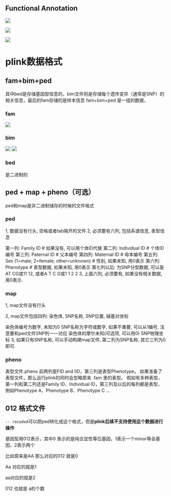

## Functional Annotation 

![](https://tf-picture-bed-1259792641.cos.ap-beijing.myqcloud.com/blog/2021-11-10-083439.png)

![](https://tf-picture-bed-1259792641.cos.ap-beijing.myqcloud.com/blog/2021-11-10-083711.png)

![](https://tf-picture-bed-1259792641.cos.ap-beijing.myqcloud.com/blog/2021-11-10-084334.png)



# plink数据格式

## fam+bim+ped
其中bed是存储基因型信息的，bim文件则是存储每个遗传变异（通常是SNP）的相关信息，最后的fam存储的是样本信息
fam+bim+ped 是一组的数据，
### fam
![](https://tf-picture-bed-1259792641.cos.ap-beijing.myqcloud.com/blog/2021-11-10-145455.png)

### bim
![](https://tf-picture-bed-1259792641.cos.ap-beijing.myqcloud.com/blog/2021-11-10-145225.png)
![](https://tf-picture-bed-1259792641.cos.ap-beijing.myqcloud.com/blog/2021-11-10-145417.png)


### bed 
是二进制的


## ped + map + pheno（可选）
ped和map是非二进制储存的时候的文件格式

### ped 
1, 数据没有行头, 空格或者tab隔开的文件 2, 必须要有六列, 包括系谱信息, 表型信息

第一列: Family ID # 如果没有, 可以用个体ID代替
第二列: Individual ID # 个体ID编号
第三列: Paternal ID # 父本编号
第四列: Maternal ID # 母本编号
第五列: Sex (1=male; 2=female; other=unknown) # 性别, 如果未知, 用0表示
第六列: Phenotype # 表型数据, 如果未知, 用0表示
第七列以后: 为SNP分型数据, 可以是AT CG或11 12, 或者A T C G或1 1 2 2
3, 上面六列, 必须要有, 如果没有相关数据, 用0表示.

### map
1, map文件没有行头

2, map文件包括四列: 染色体, SNP名称, SNP位置, 碱基对坐标

染色体编号为数字, 未知为0
SNP名称为字符或数字, 如果不重要, 可以从1编号, 注意要和ped文件SNP列一一对应
染色体的摩尔未知(可选项, 可以用0)
SNP物理坐标
3, 如果只有SNP名称, 可以手动构建map文件, 第二列为SNP名称, 其它三列为0即可.


### pheno

表型文件.pheno 前两列是FID and IID，第三列是表型Phenotype。
如果准备了表型文件，那么运行plink的同时会忽略原来 .fam 里的表型。
假如有多种表型，第一列和第二列还是Family ID、Individual ID，第三列及以后的每列都是表型，例如Phenotype A、Phenotype B、Phenotype C ...

## 012 格式文件

`-- recodeA`可以把ped转化成这个格式，但是**plink后续不支持使用这个数据进行操作**

基因型用012表示，其中0 表示的是纯合显性等位基因，1表示一个minor等会基因，2表示两个

比如原来是AA 那么对应的012 就是0

Aa 对应的就是1

aa对应的就是2 

012 也就是 a的个数

